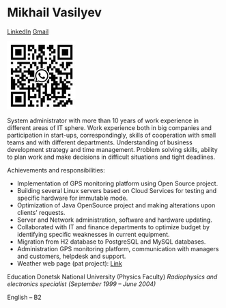 # Mikhail Vasilyev

[LinkedIn](linkedin.com/in/mikhailvasilyevvms)
[Gmail](mailto:vasilyev.vms@gmail.com)

![Whatsapp logo](whatsapp.png)

System administrator with more than 10 years of work experience in different areas of IT sphere. Work experience both in big companies and participation in start-ups, correspondingly, skills of cooperation with small teams and with different departments. Understanding of business development strategy and time management. Problem solving skills, ability to plan work and make decisions in difficult situations and tight deadlines.

Achievements and responsibilities:

- Implementation of GPS monitoring platform using Open Source project.
- Building several Linux servers based on Cloud Services for testing and specific hardware for immutable mode.
- Optimization of Java OpenSource project and making alterations upon clients’ requests.
- Server and Network administration, software and hardware updating.
- Collaborated with IT and finance departments to optimize budget by identifying specific weaknesses in current equipment.
- Migration from H2 database to PostgreSQL and MySQL databases.
- Administration GPS monitoring platform, communication with managers and customers, helpdesk and support.
- Weather web page (pat project): [Link](https://sparkly-dragon-6164de.netlify.app/)

Education
Donetsk National University (Physics Faculty)
_Radiophysics and electronics specialist_
_(September 1999 – June 2004)_

English – B2
